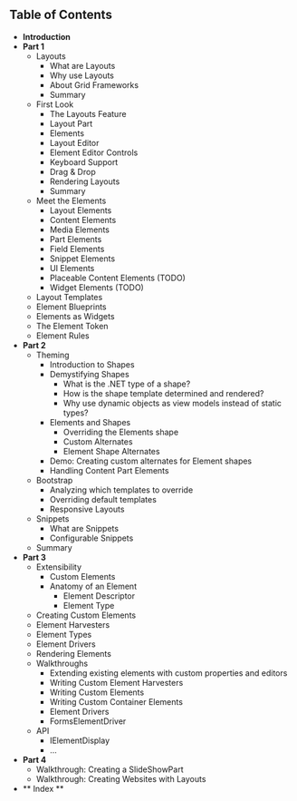 ## Table of Contents ##

* **Introduction**
* **Part 1**
	* Layouts
		* What are Layouts
		* Why use Layouts
		* About Grid Frameworks
		* Summary
	* First Look
		* The Layouts Feature
		* Layout Part
		* Elements
		* Layout Editor
		* Element Editor Controls
		* Keyboard Support
		* Drag & Drop
		* Rendering Layouts
		* Summary
	* Meet the Elements
		* Layout Elements
		* Content Elements
		* Media Elements
		* Part Elements
		* Field Elements
		* Snippet Elements
		* UI Elements
		* Placeable Content Elements (TODO)
		* Widget Elements (TODO)
	* Layout Templates
    * Element Blueprints
	* Elements as Widgets
	* The Element Token
	* Element Rules
* **Part 2**
	* Theming
    	* Introduction to Shapes
    	* Demystifying Shapes
        	* What is the .NET type of a shape?
        	* How is the shape template determined and rendered?
        	* Why use dynamic objects as view models instead of static types?
    	* Elements and Shapes
        	* Overriding the Elements shape
        	* Custom Alternates
        	* Element Shape Alternates
    	* Demo: Creating custom alternates for Element shapes
    	* Handling Content Part Elements
	* Bootstrap
    	* Analyzing which templates to override
    	* Overriding default templates
    	* Responsive Layouts
	* Snippets
    	* What are Snippets
    	* Configurable Snippets
	* Summary
* **Part 3**
    * Extensibility
        * Custom Elements
        * Anatomy of an Element
            * Element Descriptor
            * Element Type
    * Creating Custom Elements
    * Element Harvesters
    * Element Types
    * Element Drivers
    * Rendering Elements
	* Walkthroughs
    	* Extending existing elements with custom properties and editors
    	* Writing Custom Element Harvesters
    	* Writing Custom Elements
    	* Writing Custom Container Elements
		* Element Drivers
		* FormsElementDriver
	* API
    	* IElementDisplay
    	* ...
* **Part 4**
    * Walkthrough: Creating a SlideShowPart
    * Walkthrough: Creating Websites with Layouts
* ** Index **